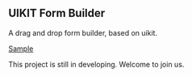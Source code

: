 UIKIT Form Builder
----------------------------------

A drag and drop form builder, based on uikit.

[Sample](https://jindong5210.github.io/uikit-form-builder)

This project is still in developing. Welcome to join us.
